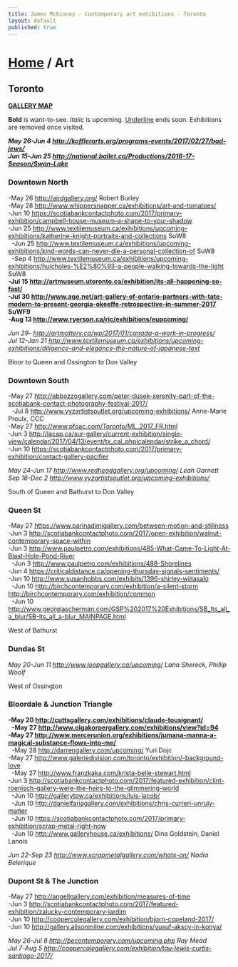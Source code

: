 ```yaml
---
title: James McKinney - Contemporary art exhibitions - Toronto
layout: default
published: true
---
```


# [Home](/) / Art

## Toronto

**[GALLERY MAP](https://www.google.com/maps/d/u/0/edit?mid=1sMiga7vQsqWdqEVQCqHsxjX2jeU)**

<p><span class="glyphicon glyphicon-info-sign" aria-hidden="true"></span> <strong>Bold</strong> is want-to-see. <em>Italic</em> is upcoming. <u>Underline</u> ends soon. Exhibitions are removed once visited.</p>

_**May 26-Jun 4 <http://kofflerarts.org/programs-events/2017/02/27/bad-jews/>**_  
_**Jun 15-Jun 25 <http://national.ballet.ca/Productions/2016-17-Season/Swan-Lake>**_  

### Downtown North

-May 26 <http://airdgallery.org/> Robert Burley  
-May 28 <http://www.whippersnapper.ca/exhibitions/art-and-tomatoes/>  
-Jun 10 <https://scotiabankcontactphoto.com/2017/primary-exhibition/campbell-house-museum-a-shape-to-your-shadow>  
-Jun 25 <http://www.textilemuseum.ca/exhibitions/upcoming-exhibitions/katherine-knight-portraits-and-collections> SuW8  
  -Jun 25 <http://www.textilemuseum.ca/exhibitions/upcoming-exhibitions/kind-words-can-never-die-a-personal-collection-of> SuW8  
  -Sep 4 <http://www.textilemuseum.ca/exhibitions/upcoming-exhibitions/huicholes-%E2%80%93-a-people-walking-towards-the-light> SuW8  
**-Jul 15 <http://artmuseum.utoronto.ca/exhibition/its-all-happening-so-fast/>**  
**-Jul 30 <http://www.ago.net/art-gallery-of-ontario-partners-with-tate-modern-to-present-georgia-okeeffe-retrospective-in-summer-2017> SuWF9**  
**-Aug 13 <http://www.ryerson.ca/ric/exhibitions/eupcoming/>**  

_Jun 29- <http://artmatters.ca/wp/2017/01/canada-a-work-in-progress/>_  
_Jul 12-Jan 21 <http://www.textilemuseum.ca/exhibitions/upcoming-exhibitions/diligence-and-elegance-the-nature-of-japanese-text>_  

<span class="glyphicon glyphicon-info-sign" aria-hidden="true"></span> Bloor to Queen and Ossington to Don Valley

### Downtown South

-May 27 <http://abbozzogallery.com/peter-dusek-serenity-part-of-the-scotiabank-contact-photography-festival-2017/>  
  -Jul 8 <http://www.yyzartistsoutlet.org/upcoming-exhibitions/> Anne-Marie Proulx, CCC  
-May 27 <http://www.pfoac.com/Toronto/ML_2017_FR.html>  
-Jun 3 <http://lacap.ca/sur-gallery/current-exhibition/single-view/calendar/2017/04/13/event/tx_cal_phpicalendar/strike_a_chord/>  
-Jun 10 <https://scotiabankcontactphoto.com/2017/primary-exhibition/contact-gallery-pacifier>  

_May 24-Jun 17 <http://www.redheadgallery.org/upcoming/> Leah Garnett_  
_Sep 16-Dec 2 <http://www.yyzartistsoutlet.org/upcoming-exhibitions/>_  

<span class="glyphicon glyphicon-info-sign" aria-hidden="true"></span> South of Queen and Bathurst to Don Valley

### Queen St

-May 27 <https://www.parinadimigallery.com/between-motion-and-stillness>  
-Jun 3 <http://scotiabankcontactphoto.com/2017/open-exhibition/walnut-contemporary-space-within>  
-Jun 3 <http://www.paulpetro.com/exhibitions/485-What-Came-To-Light-At-Blast-Hole-Pond-River>  
  -Jun 3 <http://www.paulpetro.com/exhibitions/488-Shorelines>  
-Jun 4 <https://criticaldistance.ca/opening-thursday-signals-sentiments/>  
-Jun 10 <http://www.susanhobbs.com/exhibits/1396-shirley-wiitasalo>  
  -Jun 10 <http://birchcontemporary.com/exhibition/a-silent-storm> <http://birchcontemporary.com/exhibition/common>  
  -Jun 10 <http://www.georgiascherman.com/GSP%202017%20Exhibitions/SB_Its_all_a_blur/SB-Its_all_a-blur_MAINPAGE.html>  

<span class="glyphicon glyphicon-info-sign" aria-hidden="true"></span> West of Bathurst

### Dundas St

_May 20-Jun 11 <http://www.loopgallery.ca/upcoming/> Lana Shereck, Phillip Woolf_  

<span class="glyphicon glyphicon-info-sign" aria-hidden="true"></span> West of Ossington

### Bloordale & Junction Triangle

**-May 20 <http://cuttsgallery.com/exhibitions/claude-tousignant/>**  
  **-May 27 <http://www.olgakorpergallery.com/exhibitions/view?id=94>**  
**-May 27 <http://www.mercerunion.org/exhibitions/jumana-manna-a-magical-substance-flows-into-me/>**  
  -May 28 <http://darrengallery.com/upcoming/> Yuri Dojc  
-May 27 <http://www.galeriedivision.com/toronto/exhibition/-background-love>  
  -May 27 <http://www.franzkaka.com/krista-belle-stewart.html>  
-Jun 3 <http://scotiabankcontactphoto.com/2017/featured-exhibition/clint-roenisch-gallery-were-the-heirs-to-the-glimmering-world>  
  -Jun 10 <http://gallerytpw.ca/exhibitions/luis-jacob/>  
  -Jun 10 <http://danielfariagallery.com/exhibitions/chris-curreri-unruly-matter>  
  -Jun 10 <https://scotiabankcontactphoto.com/2017/primary-exhibition/scrap-metal-right-now>  
  -Jun 10 <http://www.galleryhouse.ca/exhibitions/> Dina Goldstein, Daniel Lanois  

_Jun 22-Sep 23 <http://www.scrapmetalgallery.com/whats-on/> Nadia Belerique_  

### Dupont St & The Junction

-May 27 <http://angellgallery.com/exhibition/measures-of-time>  
-Jun 3 <http://scotiabankcontactphoto.com/2017/featured-exhibition/zalucky-contemporary-jardim>  
-Jun 10 <http://coopercolegallery.com/exhibition/bjorn-copeland-2017/>  
-Jun 10 <http://gallery.alisonmilne.com/exhibitions/yusuf-aksoy-in-konya/>  

_May 26-Jul 8 <http://becontemporary.com/upcoming.php> Ray Mead_  
_Jul 7-Aug 5 <http://coopercolegallery.com/exhibition/tau-lewis-curtis-santiago-2017/>_  
